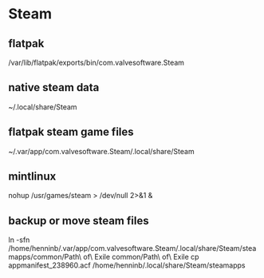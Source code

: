 # Steam

## flatpak
/var/lib/flatpak/exports/bin/com.valvesoftware.Steam

## native steam data
~/.local/share/Steam

## flatpak steam game files
~/.var/app/com.valvesoftware.Steam/.local/share/Steam


## mintlinux
  nohup /usr/games/steam > /dev/null 2>&1 &

## backup or move steam files
ln -sfn /home/henninb/.var/app/com.valvesoftware.Steam/.local/share/Steam/steamapps/common/Path\ of\ Exile common/Path\ of\ Exile
cp appmanifest_238960.acf /home/henninb/.local/share/Steam/steamapps
